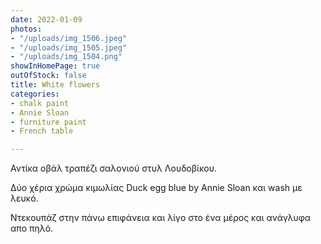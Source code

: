 ```yaml
---
date: 2022-01-09
photos:
- "/uploads/img_1506.jpeg"
- "/uploads/img_1505.jpeg"
- "/uploads/img_1504.png"
showInHomePage: true
outOfStock: false
title: White flowers
categories:
- chalk paint
- Annie Sloan
- furniture paint
- French table

---
```

Αντίκα οβάλ τραπέζι σαλονιού στυλ Λουδοβίκου.

Δύο χέρια χρώμα κιμωλίας Duck egg blue by Annie Sloan  και wash με λευκό.

Ντεκουπάζ στην πάνω επιφάνεια και λίγο στο ένα μέρος και ανάγλυφα απο πηλό.